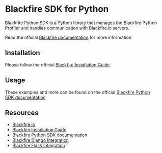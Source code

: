 Blackfire SDK for Python
========================

Blackfire Python SDK is a Python library that manages the Blackfire Python
Profiler and handles communication with Blackfire.io servers.

Read the official [Blackfire documentation](https://blackfire.io/docs/index)
for more information.

Installation
------------

Please follow the official [Blackfire Installation
Guide](https://blackfire.io/docs/up-and-running/installation).

Usage
-----

These examples and more can be found on the official [Blackfire Python SDK
documentation](https://blackfire.io/docs/integrations/python/sdk)


Resources
---------

- [Blackfire.io](https://blackfire.io)
- [Blackfire Installation Guide](https://blackfire.io/docs/up-and-running/installation)
- [Blackfire Python SDK documentation](https://blackfire.io/docs/integrations/python/sdk)
- [Blackfire Django Integration](https://blackfire.io/docs/integrations/python/django)
- [Blackfire Flask Integration](https://blackfire.io/docs/integrations/python/flask)
